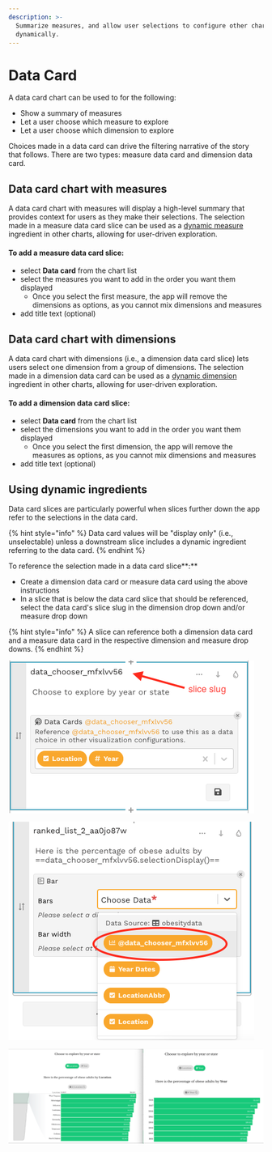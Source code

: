 ```yaml
---
description: >-
  Summarize measures, and allow user selections to configure other charts
  dynamically.
---
```


# Data Card

A data card chart can be used to for the following:

* Show a summary of measures
* Let a user choose which measure to explore 
* Let a user choose which dimension to explore

Choices made in a data card can drive the filtering narrative of the story that follows. There are two types: measure data card and dimension data card.

## Data card chart with measures

A data card chart with measures will display a high-level summary that provides context for users as they make their selections. The selection made in a measure data card slice can be used as a [dynamic measure](data-chooser.md#using-dynamic-ingredients) ingredient in other charts, allowing for user-driven exploration.

#### To add a measure data card slice:

* select **Data card** from the chart list
* select the measures you want to add in the order you want them displayed
  * Once you select the first measure, the app will remove the dimensions as options, as you cannot mix dimensions and measures
* add title text \(optional\)

## Data card chart with dimensions

A data card chart with dimensions \(i.e., a dimension data card slice\) lets users select one dimension from a group of dimensions. The selection made in a dimension data card can be used as a [dynamic dimension](data-chooser.md#using-dynamic-ingredients) ingredient in other charts, allowing for user-driven exploration.

#### To add a dimension data card slice:

* select **Data card** from the chart list
* select the dimensions you want to add in the order you want them displayed
  * Once you select the first dimension, the app will remove the measures as options, as you cannot mix dimensions and measures
* add title text \(optional\)

## Using dynamic ingredients

Data card slices are particularly powerful when slices further down the app refer to the selections in the data card.

{% hint style="info" %}
Data card values will be "display only" \(i.e., unselectable\) unless a downstream slice includes a dynamic ingredient referring to the data card.
{% endhint %}

To reference the selection made in a data card slice**:** 

* Create a dimension data card or measure data card using the above instructions
* In a slice that is below the data card slice that should be referenced, select the data card's slice slug in the dimension drop down and/or measure drop down

{% hint style="info" %}
A slice can reference both a dimension data card and a measure data card in the respective dimension and measure drop downs.
{% endhint %}

![The slice slug is in the header](../../../.gitbook/assets/screen-shot-2020-06-23-at-12.34.29-pm.png)

![The data chooser slug will be the first option in the dimension drop down](../../../.gitbook/assets/screen-shot-2020-06-23-at-12.33.52-pm.png)

![The chart on the left is shown if &quot;Location&quot; is selected, but the chart on the right is shown if &quot;Year&quot; is selected](../../../.gitbook/assets/screen-shot-2020-06-23-at-12.53.43-pm.png)



